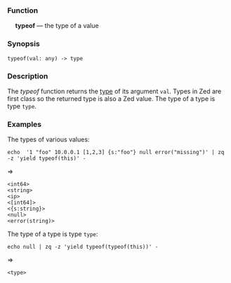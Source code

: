 ### Function

&emsp; **typeof** &mdash; the type of a value

### Synopsis

```
typeof(val: any) -> type
```
### Description

The _typeof_ function returns the [type](../../formats/zson.md#25-types) of
its argument `val`.  Types in Zed are first class so the returned type is
also a Zed value.  The type of a type is type `type`.

### Examples

The types of various values:

```mdtest-command
echo  '1 "foo" 10.0.0.1 [1,2,3] {s:"foo"} null error("missing")' | zq -z 'yield typeof(this)' -
```
=>
```mdtest-output
<int64>
<string>
<ip>
<[int64]>
<{s:string}>
<null>
<error(string)>
```
The type of a type is type `type`:
```mdtest-command
echo null | zq -z 'yield typeof(typeof(this))' -
```
=>
```mdtest-output
<type>
```
